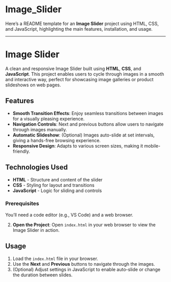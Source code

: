 # Image_Slider
Here’s a README template for an **Image Slider** project using HTML, CSS, and JavaScript, highlighting the main features, installation, and usage.

---

# Image Slider

A clean and responsive Image Slider built using **HTML**, **CSS**, and **JavaScript**. This project enables users to cycle through images in a smooth and interactive way, perfect for showcasing image galleries or product slideshows on web pages.

## Features

- **Smooth Transition Effects**: Enjoy seamless transitions between images for a visually pleasing experience.
- **Navigation Controls**: Next and previous buttons allow users to navigate through images manually.
- **Automatic Slideshow**: (Optional) Images auto-slide at set intervals, giving a hands-free browsing experience.
- **Responsive Design**: Adapts to various screen sizes, making it mobile-friendly.

## Technologies Used

- **HTML** - Structure and content of the slider
- **CSS** - Styling for layout and transitions
- **JavaScript** - Logic for sliding and controls



### Prerequisites

You’ll need a code editor (e.g., VS Code) and a web browser.
   
2. **Open the Project**:
   Open `index.html` in your web browser to view the Image Slider in action.

## Usage

1. Load the `index.html` file in your browser.
2. Use the **Next** and **Previous** buttons to navigate through the images.
3. (Optional) Adjust settings in JavaScript to enable auto-slide or change the duration between slides.
